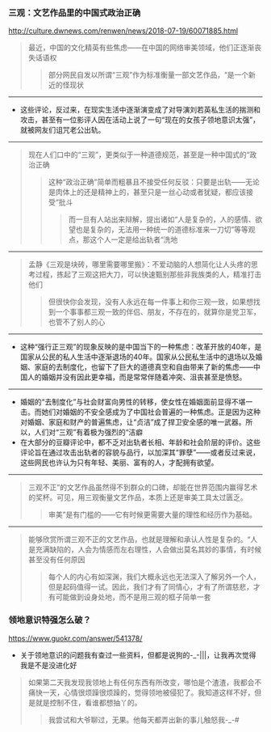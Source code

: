 ### 三观：文艺作品里的中国式政治正确
http://culture.dwnews.com/renwen/news/2018-07-19/60071885.html
>最近，中国的文化精英有些焦虑——在中国的网络审美领域，他们正逐渐丧失话语权
>>部分网民自发以所谓“三观”作为标准衡量一部文艺作品，“是一个新近的怪现状
---
- 这些评论，反过来，在现实生活中逐渐演变成了对导演刘若英私生活的揣测和攻击，甚至有一位影评人因在活动上说了一句“现在的女孩子领地意识太强”，就被网友们诅咒老公出轨。
---
>现在人们口中的“三观”，更类似于一种道德规范，甚至是一种中国式的“政治正确
>>这种“政治正确”简单而粗暴且不接受任何反驳：只要是出轨——无论是肉体上的还是精神上的，甚至只是一丝心动或者犹疑，都应该接受“批斗
>>>而一旦有人站出来辩解，提出诸如“人是复杂的，人的感情、欲望也是复杂的，无法用一种统一的道德标准来一刀切”等等观点，那这个人一定是给出轨者“洗地
---
>孟静《三观是块砖，哪里需要哪里搬》：不爱动脑的人想简化让人头疼的思考过程，拣起了三观这把大刀，可以快速甄别那些非我族类的人，精准打击他们
>>但很快你会发现，没有人永远在每一件事上和你三观一致，如果想找到一个事事都三观一致的伴侣、朋友，不存在的，就算你是党卫军，也管不了别人的心
---
- 这种“强行正三观”的现象反映的是中国当下的一种焦虑：改革开放的40年，是国家从公民的私人生活中逐渐退场的40年。国家从公民私生活中的退场以及婚姻、家庭的去制度化，也留下了巨大的道德真空和自由带来了新的焦虑——中国人的婚姻并没有因此更幸福，而是常常伴随着冲突、沮丧甚至是愤怒。
---
- 婚姻的“去制度化”与社会财富向男性的转移，使女性在婚姻面前显得不堪一击。而她们对婚姻的不安全感成为了中国社会普遍的一种焦虑。正是因为这种对婚姻、家庭和财产的普遍焦虑，让“贞洁”成了捍卫安全感的唯一武器。所以，人们对“三观”有着极为强烈的“洁癖
- 在大部分的豆瓣评论中，都不乏对出轨者长相、年龄和社会阶层的评价。这些评论旨在通过攻击出轨者的容貌与品行，以加深其“罪孽”——或者反过来说，这些网民也许认为只有年轻、美丽、富有的人，才配拥有欲望。
---
>三观不正”的文艺作品虽然得不到群众的口碑，却能在世界范围内赢得艺术的奖杯。可见，用三观衡量文艺作品，本质上还是审美工具太过匮乏。
>>审美”是有门槛的——它有时候更需要大量的理性和经历作为基础。
---
>能够欣赏所谓三观不正的文艺作品，也就是理解和承认人性是复杂的。“人是充满缺陷的，人会为情感而左右理性，人会做出莫名其妙的事情，有时候甚至没有任何原因
>>每个人的内心有如深渊，我们大概永远也无法深入了解另外一个人，但是起码值得一试。因此，我们才有了同情心，才有了所谓慈悲，才有可能做到设身处地，而不是用三观的框子简单一套

### 领地意识特强怎么破？
https://www.guokr.com/answer/541378/
- 关于领地意识的问题我有查过一些资料，但都是说狗的-_-|||，让我再次觉得我是不是没进化好
>如果第二天我发现我领地上有任何东西有所改变，哪怕是个渣渣，我都会不痛快一天，心情很烦躁很烦躁的，觉得领地被侵犯了。我知道这样不好，但是就是控制不住，看谁都想抽丫的。
>>我尝试和大爷聊过，无果。他每天都弄出新的事儿触怒我-_-#